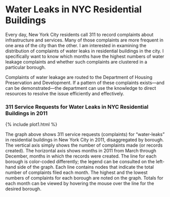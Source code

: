 # Water Leaks in NYC Residential Buildings

Every day, New York City residents call 311 to record complaints about infrastructure and services. Many of those complaints are more frequent in one area of the city than the other. I am interested in examining the distribution of complaints of water leaks in residential buildings in the city. I specifically want to know which months have the highest numbers of water leakage complaints and whether such complaints are clustered in a particular borough.  

Complaints of water leakage are routed to the Department of Housing Preservation and Development. If a pattern of these complaints exists—and can be demonstrated—the department can use the knowledge to direct resources to resolve the issue efficiently and effectively. 

### 311 Service Requests for Water Leaks in NYC Residential Buildings in 2011
{% include plot1.html %}

The graph above shows 311 service requests (complaints) for “water-leaks” in residential buildings in New York City in 2011, disaggregated by borough. The vertical axis simply shows the number of complaints made (or records created). The horizontal axis shows months in 2011 from March through December, months in which the records were created. The line for each borough is color-coded differently; the legend can be consulted on the left-hand side of the graph. Each line contains nodes that indicate the total number of complaints filed each month. The highest and the lowest numbers of complaints for each borough are noted on the graph. Totals for each month can be viewed by hovering the mouse over the line for the desired borough.
